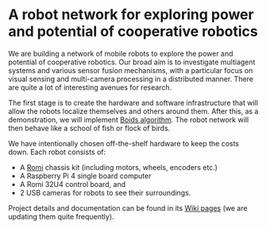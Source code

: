 # A robot network for exploring power and potential of cooperative robotics

We are building a network of mobile robots to explore the power and potential of cooperative robotics. Our broad aim is to investigate multiagent systems and various sensor fusion mechanisms, with a particular focus on visual sensing and multi-camera processing in a distributed manner. There are quite a lot of interesting avenues for research.

The first stage is to create the hardware and software infrastructure
that will allow the robots localize themselves and others around
them. After this, as a demonstration, we will implement [Boids
algorithm](https://en.wikipedia.org/wiki/Boids). The robot network
will then behave like a school of fish or flock of birds.


We have intentionally chosen off-the-shelf hardware to keep the costs
down. Each robot consists of:
* A [Romi](https://www.pololu.com/category/203/romi-chassis-kits) chassis kit (including motors, wheels, encoders etc.)
* A Raspberry Pi 4 single board computer
* A Romi 32U4 control board, and
* 2 USB cameras for robots to see their surroundings.

Project details and documentation can be found in its [Wiki pages](https://github.com/monash-wsrn/ebug-network/wiki) (we are updating them quite frequently).
